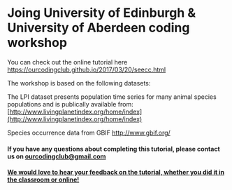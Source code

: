 # Joing University of Edinburgh & University of Aberdeen coding workshop

You can check out the online tutorial here https://ourcodingclub.github.io/2017/03/20/seecc.html

The workshop is based on the following datasets:

The LPI dataset presents population time series for many animal species populations and is publically available from:
[http://www.livingplanetindex.org/home/index](http://www.livingplanetindex.org/home/index)

Species occurrence data from GBIF http://www.gbif.org/
 
#### If you have any questions about completing this tutorial, please contact us on ourcodingclub@gmail.com

#### <a href="https://ourcodingclub.github.io/tutorials/">We would love to hear your feedback on the tutorial, whether you did it in the classroom or online!</a>

